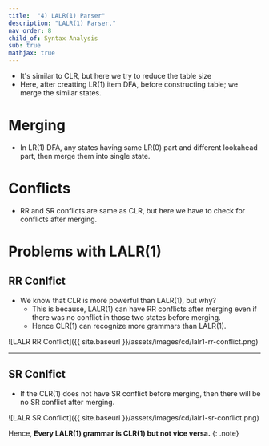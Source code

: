 ```yaml
---
title:  "4) LALR(1) Parser"
description: "LALR(1) Parser,"
nav_order: 8
child_of: Syntax Analysis
sub: true
mathjax: true
---
```


- It's similar to CLR, but here we try to reduce the table size
- Here, after creatting LR(1) item DFA, before constructing table; we merge the similar states.

# Merging

- In LR(1) DFA, any states having same LR(0) part and different lookahead part, then merge them into single state.

# Conflicts

- RR and SR conflicts are same as CLR, but here we have to check for conflicts after merging.

# Problems with LALR(1)

## RR Conlfict

- We know that CLR is more powerful than LALR(1), but why?
    - This is because, LALR(1) can have RR conflicts after merging even if there was no conflict in those two states before merging.
    - Hence CLR(1) can recognize more grammars than LALR(1).

![LALR RR Conflict]({{ site.baseurl }}/assets/images/cd/lalr1-rr-conflict.png)

***

## SR Conlfict

- If the CLR(1) does not have SR conflict before merging, then there will be no SR conflict after merging.

![LALR SR Conflict]({{ site.baseurl }}/assets/images/cd/lalr1-sr-conflict.png)

Hence, **Every LALR(1) grammar is CLR(1) but not vice versa.**
{: .note}
